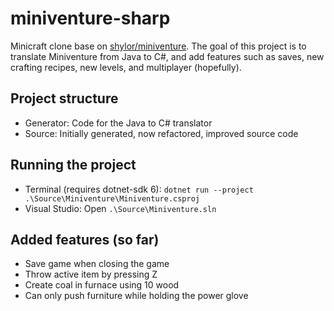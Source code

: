 # miniventure-sharp

Minicraft clone base on [shylor/miniventure](https://github.com/shylor/miniventure). The goal of this project is to translate Miniventure from Java to C#, and add features such as saves, new crafting recipes, new levels, and multiplayer (hopefully).

## Project structure

- Generator: Code for the Java to C# translator
- Source: Initially generated, now refactored, improved source code

## Running the project

- Terminal (requires dotnet-sdk 6): `dotnet run --project .\Source\Miniventure\Miniventure.csproj`
- Visual Studio: Open `.\Source\Miniventure.sln`

## Added features (so far)

- Save game when closing the game
- Throw active item by pressing Z
- Create coal in furnace using 10 wood
- Can only push furniture while holding the power glove
